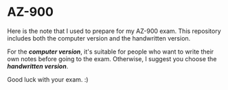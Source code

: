 # AZ-900
Here is the note that I used to prepare for my AZ-900 exam. 
This repository includes both the computer version and the handwritten version. 

For the _**computer version**_, it's suitable for people who want to write their own notes before going to the exam. 
Otherwise, I suggest you choose the **_handwritten version_**. 

Good luck with your exam. :) 
